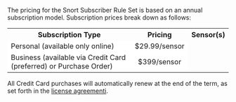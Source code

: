 The pricing for the Snort Subscriber Rule Set is based on an annual subscription model. Subscription prices break down as follows:</p>
    
<table>
        <tr>
          <th>Subscription Type </th>
          <th><div align="center">Pricing</div></th>
          <th><div align="center">Sensor(s)</div></th>
        </tr>
        <tr>
          <td style="background-color:#FFF">Personal (available only online) </td>
          <td style="background-color:#FFF" align="center"><div align="center">$29.99/sensor</div></td>
        </tr>
        <tr>
          <td style="background-color:#FFF">Business (available via Credit Card (preferred) or Purchase Order)</td>
          <td style="background-color:#FFF" align="center"><div align="center">$399/sensor </div></td>
        </tr>
</table>

All Credit Card purchases will automatically renew at the end of the term, as set forth in the [license agreementi](https://www.snort.org/vrt_license).
